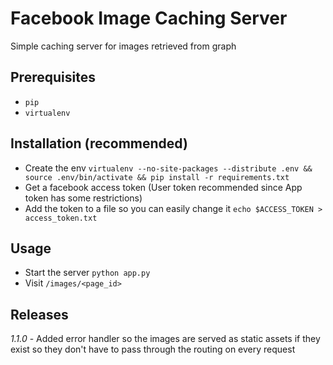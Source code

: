 # Facebook Image Caching Server
Simple caching server for images retrieved from graph

Prerequisites
-
* `pip`
* `virtualenv`

Installation (recommended)
-
* Create the env `virtualenv --no-site-packages --distribute .env && source .env/bin/activate && pip install -r requirements.txt`
* Get a facebook access token (User token recommended since App token has some restrictions)
* Add the token to a file so you can easily change it `echo $ACCESS_TOKEN > access_token.txt`

Usage
-
* Start the server `python app.py`
* Visit `/images/<page_id>`

Releases
-
*1.1.0* - Added error handler so the images are served as static assets if they exist so they don't have to pass through the routing
on every request
